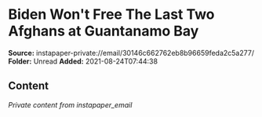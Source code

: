 # Biden Won't Free The Last Two Afghans at Guantanamo Bay

**Source:** instapaper-private://email/30146c662762eb8b96659feda2c5a277/
**Folder:** Unread
**Added:** 2021-08-24T07:44:38




## Content
*Private content from instapaper_email*
